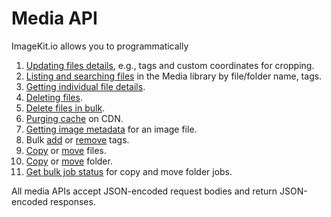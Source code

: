 # Media API

ImageKit.io allows you to programmatically

1. [Updating files details](update-file-details.md), e.g., tags and custom coordinates for cropping.
2. [Listing and searching files](list-and-search-files.md) in the Media library by file/folder name, tags.
3. [Getting individual file details](get-file-details.md).
4. [Deleting files](delete-file.md).
5. [Delete files in bulk](delete-files-bulk.md).
6. [Purging cache](purge-cache.md) on CDN.
7. [Getting image metadata](../metadata-api/get-image-metadata-for-uploaded-media-files.md) for an image file.
8. Bulk [add](add-tags-bulk.md) or [remove](remove-tags-bulk.md) tags.
9. [Copy](copy-file.md) or [move](move-file.md) files.
10. [Copy](copy-folder.md) or [move](move-folder.md) folder.
11. [Get bulk job status](copy-move-folder-status.md) for copy and move folder jobs.

All media APIs accept JSON-encoded request bodies and return JSON-encoded responses.

